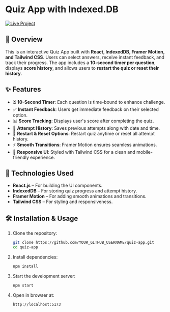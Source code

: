 # Quiz App with Indexed.DB  

[![Live Project](https://img.shields.io/badge/Live%20Project-Click%20Here-brightgreen)](YOUR_LIVE_PROJECT_URL)  

## 📌 Overview  
This is an interactive Quiz App built with **React, IndexedDB, Framer Motion, and Tailwind CSS**. Users can select answers, receive instant feedback, and track their progress. The app includes a **10-second timer per question**, displays **score history**, and allows users to **restart the quiz or reset their history**.  

## ✨ Features  
- ⏳ **10-Second Timer**: Each question is time-bound to enhance challenge.  
- ✅ **Instant Feedback**: Users get immediate feedback on their selected option.  
- 📊 **Score Tracking**: Displays user's score after completing the quiz.  
- 📜 **Attempt History**: Saves previous attempts along with date and time.  
- 🔄 **Restart & Reset Options**: Restart quiz anytime or reset all attempt history.  
- ⚡ **Smooth Transitions**: Framer Motion ensures seamless animations.  
- 🎨 **Responsive UI**: Styled with Tailwind CSS for a clean and mobile-friendly experience.  

## 🚀 Technologies Used  
- **React.js** – For building the UI components.  
- **IndexedDB** – For storing quiz progress and attempt history.  
- **Framer Motion** – For adding smooth animations and transitions.  
- **Tailwind CSS** – For styling and responsiveness.  


## 🛠 Installation & Usage  
1. Clone the repository:  
   ```sh
   git clone https://github.com/YOUR_GITHUB_USERNAME/quiz-app.git
   cd quiz-app

2. Install dependencies:  
   ```sh
   npm install

3. Start the development server: 
   ```sh
   npm start

4. Open in browser at:
   ```sh
   http://localhost:5173
   